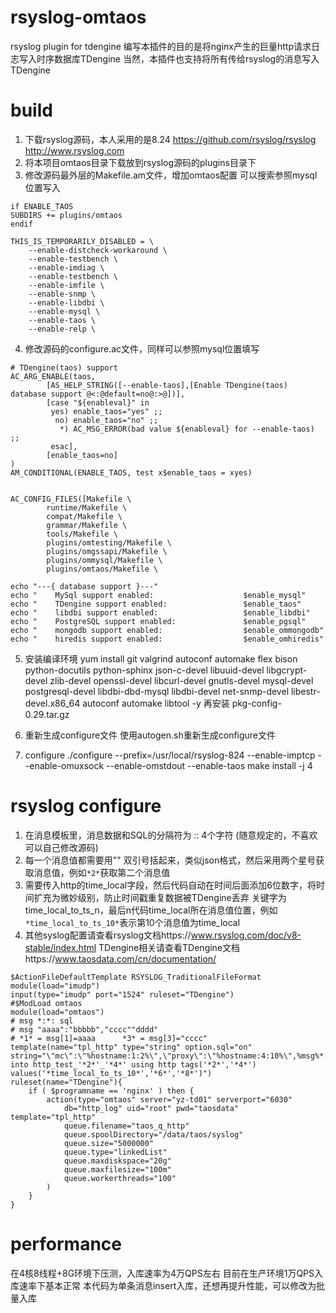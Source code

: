 # rsyslog-omtaos
rsyslog plugin for tdengine
编写本插件的目的是将nginx产生的巨量http请求日志写入时序数据库TDengine
当然，本插件也支持将所有传给rsyslog的消息写入TDengine

# build
1. 下载rsyslog源码，本人采用的是8.24
https://github.com/rsyslog/rsyslog
http://www.rsyslog.com
2. 将本项目omtaos目录下载放到rsyslog源码的plugins目录下
3. 修改源码最外层的Makefile.am文件，增加omtaos配置
可以搜索参照mysql位置写入
```
if ENABLE_TAOS
SUBDIRS += plugins/omtaos
endif

THIS_IS_TEMPORARILY_DISABLED = \
    --enable-distcheck-workaround \
    --enable-testbench \
    --enable-imdiag \
    --enable-testbench \
    --enable-imfile \
    --enable-snmp \
    --enable-libdbi \
    --enable-mysql \
    --enable-taos \
    --enable-relp \
```
4. 修改源码的configure.ac文件，同样可以参照mysql位置填写
```
# TDengine(taos) support
AC_ARG_ENABLE(taos,
        [AS_HELP_STRING([--enable-taos],[Enable TDengine(taos) database support @<:@default=no@:>@])],
        [case "${enableval}" in
         yes) enable_taos="yes" ;;
          no) enable_taos="no" ;;
           *) AC_MSG_ERROR(bad value ${enableval} for --enable-taos) ;;
         esac],
        [enable_taos=no]
)
AM_CONDITIONAL(ENABLE_TAOS, test x$enable_taos = xyes)


AC_CONFIG_FILES([Makefile \
        runtime/Makefile \
        compat/Makefile \
        grammar/Makefile \
        tools/Makefile \
        plugins/omtesting/Makefile \
        plugins/omgssapi/Makefile \
        plugins/ommysql/Makefile \
        plugins/omtaos/Makefile \

echo "---{ database support }---"
echo "    MySql support enabled:                    $enable_mysql"
echo "    TDengine support enabled:                 $enable_taos"
echo "    libdbi support enabled:                   $enable_libdbi"
echo "    PostgreSQL support enabled:               $enable_pgsql"
echo "    mongodb support enabled:                  $enable_ommongodb"
echo "    hiredis support enabled:                  $enable_omhiredis"
```

5. 安装编译环境
yum install git valgrind autoconf automake flex bison python-docutils python-sphinx json-c-devel libuuid-devel libgcrypt-devel zlib-devel openssl-devel libcurl-devel gnutls-devel mysql-devel postgresql-devel libdbi-dbd-mysql libdbi-devel net-snmp-devel libestr-devel.x86_64 autoconf automake libtool -y
再安装   pkg-config-0.29.tar.gz

6. 重新生成configure文件
使用autogen.sh重新生成configure文件

7. configure
./configure --prefix=/usr/local/rsyslog-824 --enable-imptcp --enable-omuxsock --enable-omstdout --enable-taos
make install -j 4

# rsyslog configure
1. 在消息模板里，消息数据和SQL的分隔符为 *:*: 4个字符 (随意规定的，不喜欢可以自己修改源码)
2. 每一个消息值都需要用"" 双引号括起来，类似json格式，然后采用两个星号获取消息值，例如```*2*```获取第二个消息值
3. 需要传入http的time_local字段，然后代码自动在时间后面添加6位数字，将时间扩充为微妙级别，防止时间戳重复数据被TDengine丢弃
   关键字为time_local_to_ts_n，最后n代码time_local所在消息值位置，例如```*time_local_to_ts_10*```表示第10个消息值为time_local
4. 其他syslog配置请查看rsyslog文档https://www.rsyslog.com/doc/v8-stable/index.html
   TDengine相关请查看TDengine文档https://www.taosdata.com/cn/documentation/
```
$ActionFileDefaultTemplate RSYSLOG_TraditionalFileFormat
module(load="imudp")
input(type="imudp" port="1524" ruleset="TDengine")
#$ModLoad omtaos
module(load="omtaos") 
# msg *:*: sql
# msg "aaaa":"bbbbb","cccc""dddd"
# *1* = msg[1]=aaaa      *3* = msg[3]="cccc"
template(name="tpl_http" type="string" option.sql="on" string="\"mc\":\"%hostname:1:2%\",\"proxy\":\"%hostname:4:10%\",%msg%*:*:insert into http_test_'*2*'_'*4*' using http tags('*2*','*4*') values('*time_local_to_ts_10*','*6*','*8*')")
ruleset(name="TDengine"){
    if ( $programname == 'nginx' ) then {
        action(type="omtaos" server="yz-td01" serverport="6030"
            db="http_log" uid="root" pwd="taosdata" template="tpl_http"
            queue.filename="taos_q_http"
            queue.spoolDirectory="/data/taos/syslog"
            queue.size="5000000"
            queue.type="linkedList"
            queue.maxdiskspace="20g"
            queue.maxfilesize="100m"
            queue.workerthreads="100"
        )
    }
}
```
# performance
在4核8线程+8G环境下压测，入库速率为4万QPS左右
目前在生产环境1万QPS入库速率下基本正常
本代码为单条消息insert入库，还想再提升性能，可以修改为批量入库
